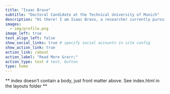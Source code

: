 ```yaml
---
title: "Isaac Bravo"
subtitle: "Doctoral Candidate at the Technical University of Munich"
description: "Hi there! I am Isaac Bravo, a researcher currently pursuing a Ph.D. at the Technical University of Munich. My work focuses on understanding how people portray and perceive climate change through visuals, from a social science perspective. I combine multimodal methods—such as image and text analysis—to explore this global challenge."
images:
  - img/profile.png
image_left: true
text_align_left: false
show_social_links: true # specify social accounts in site config
show_action_link: true
action_link: /about
action_label: "Read More &rarr;"
action_type: text # text, button
type: home
---
```


** index doesn't contain a body, just front matter above.
See index.html in the layouts folder **
